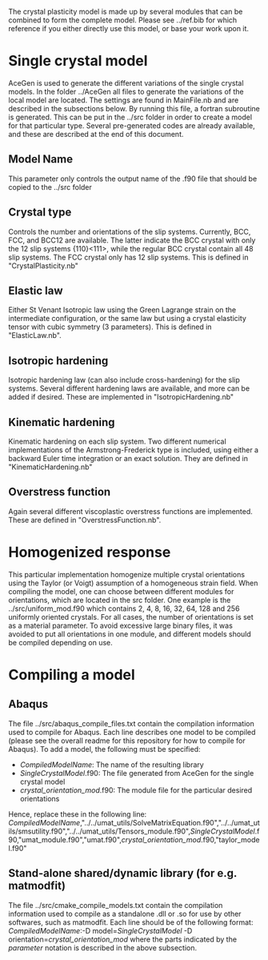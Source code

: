 The crystal plasticity model is made up by several modules that can be combined to form the complete model. 
Please see ../ref.bib for which reference if you either directly use this model, or base your work upon it.

# Single crystal model
AceGen is used to generate the different variations of the single crystal models. In the folder ../AceGen all files to generate the variations of the local model are located. The settings are found in MainFile.nb and are described in the subsections below. By running this file, a fortran subroutine is generated. This can be put in the ../src folder in order to create a model for that particular type. Several pre-generated codes are already available, and these are described at the end of this document. 

## Model Name
This parameter only controls the output name of the .f90 file that should be copied to the ../src folder

## Crystal type
Controls the number and orientations of the slip systems. Currently, BCC, FCC, and BCC12 are available. The latter indicate the BCC crystal with only the 12 slip systems {110}<111>, while the regular BCC crystal contain all 48 slip systems. The FCC crystal only has 12 slip systems. This is defined in "CrystalPlasticity.nb"
## Elastic law
Either St Venant Isotropic law using the Green Lagrange strain on the intermediate configuration, or the same law but using a crystal elasticity tensor with cubic symmetry (3 parameters). This is defined in "ElasticLaw.nb".

## Isotropic hardening
Isotropic hardening law (can also include cross-hardening) for the slip systems. Several different hardening laws are available, and more can be added if desired. These are implemented in "IsotropicHardening.nb"

## Kinematic hardening
Kinematic hardening on each slip system. Two different numerical implementations of the Armstrong-Frederick type is included, using either a backward Euler time integration or an exact solution. They are defined in "KinematicHardening.nb"

## Overstress function
Again several different viscoplastic overstress functions are implemented. These are defined in "OverstressFunction.nb". 

# Homogenized response
This particular implementation homogenize multiple crystal orientations using the Taylor (or Voigt) assumption of a homogeneous strain field. When compiling the model, one can choose between different modules for orientations, which are located in the src folder. One example is the ../src/uniform_mod.f90 which contains 2, 4, 8, 16, 32, 64, 128 and 256 uniformly oriented crystals. For all cases, the number of orientations is set as a material parameter. To avoid excessive large binary files, it was avoided to put all orientations in one module, and different models should be compiled depending on use. 

# Compiling a model

## Abaqus
The file ../src/abaqus_compile_files.txt contain the compilation information used to compile for Abaqus. Each line describes one model to be compiled (please see the overall readme for this repository for how to compile for Abaqus). To add a model, the following must be specified: 
- *CompiledModelName*: The name of the resulting library
- *SingleCrystalModel*.f90: The file generated from AceGen for the single crystal model
- *crystal_orientation_mod*.f90: The module file for the particular desired orientations

Hence, replace these in the following line:
*CompiledModelName*,"../../umat_utils/SolveMatrixEquation.f90","../../umat_utils/smsutility.f90","../../umat_utils/Tensors_module.f90",*SingleCrystalModel*.f90,"umat_module.f90","umat.f90",*crystal_orientation_mod*.f90,"taylor_model.f90"

## Stand-alone shared/dynamic library (for e.g. matmodfit)
The file ../src/cmake_compile_models.txt contain the compilation information used to compile as a standalone .dll or .so for use by other softwares, such as matmodfit. Each line should be of the following format:
*CompiledModelName*:-D model=*SingleCrystalModel* -D orientation=*crystal_orientation_mod*
where the parts indicated by the *parameter* notation is described in the above subsection. 